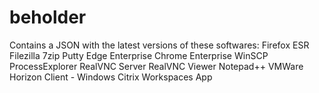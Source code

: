 # beholder
Contains a JSON with the latest versions of these softwares:
Firefox ESR
Filezilla
7zip
Putty
Edge Enterprise
Chrome Enterprise
WinSCP
ProcessExplorer
RealVNC Server
RealVNC Viewer
Notepad++
VMWare Horizon Client - Windows
Citrix Workspaces App